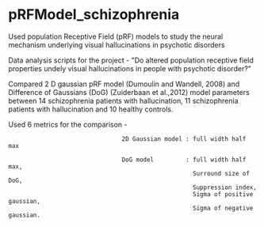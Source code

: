 # pRFModel_schizophrenia
Used population Receptive Field (pRF) models to study the neural mechanism underlying visual hallucinations in psychotic 
disorders

Data analysis scripts for the project - "Do altered population receptive field properties undely visual hallucinations in 
people with psychotic disorder?"

Compared 2 D gaussian pRF model (Dumoulin and Wandell, 2008) and Difference of Gaussians (DoG) (Zuiderbaan et al.,2012) model 
parameters between 14 schizophrenia patients with hallucination, 11 schizophrenia patients with hallucination and 10 healthy controls. 

Used 6 metrics for the comparison - 
                                    
                                    2D Gaussian model : full width half max                                   
                                    
                                    DoG model         : full width half max,
                                                        Surround size of DoG,
                                                        Suppression index,
                                                        Sigma of positive gaussian,
                                                        Sigma of negative gaussian.
